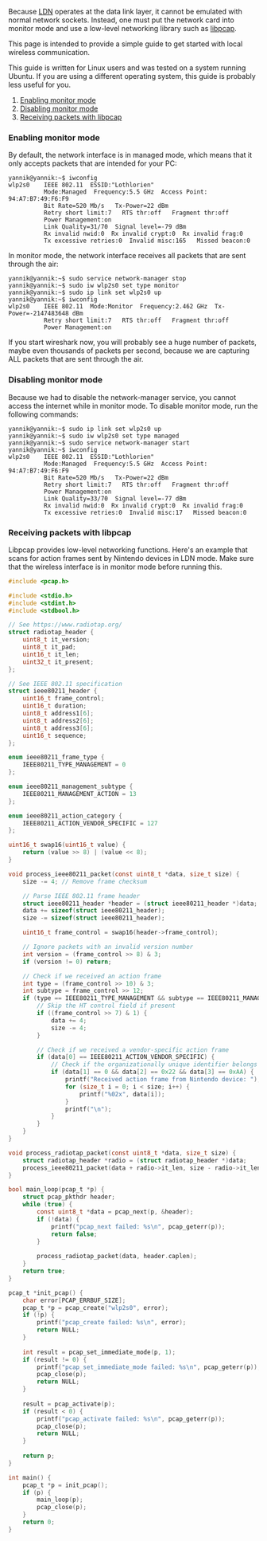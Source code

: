 Because [LDN](LDN-Protocol) operates at the data link layer, it cannot be emulated with normal network sockets. Instead, one must put the network card into monitor mode and use a low-level networking library such as [libpcap](https://www.tcpdump.org/).

This page is intended to provide a simple guide to get started with local wireless communication.

This guide is written for Linux users and was tested on a system running Ubuntu. If you are using a different operating system, this guide is probably less useful for you.

1. [Enabling monitor mode](#enabling-monitor-mode)
2. [Disabling monitor mode](#disabling-monitor-mode)
3. [Receiving packets with libpcap](#receiving-packets-with-libpcap)

### Enabling monitor mode
By default, the network interface is in managed mode, which means that it only accepts packets that are intended for your PC:

```console
yannik@yannik:~$ iwconfig
wlp2s0    IEEE 802.11  ESSID:"Lothlorien"  
          Mode:Managed  Frequency:5.5 GHz  Access Point: 94:A7:B7:49:F6:F9   
          Bit Rate=520 Mb/s   Tx-Power=22 dBm   
          Retry short limit:7   RTS thr:off   Fragment thr:off
          Power Management:on
          Link Quality=31/70  Signal level=-79 dBm  
          Rx invalid nwid:0  Rx invalid crypt:0  Rx invalid frag:0
          Tx excessive retries:0  Invalid misc:165   Missed beacon:0
```

In monitor mode, the network interface receives all packets that are sent through the air:

```console
yannik@yannik:~$ sudo service network-manager stop
yannik@yannik:~$ sudo iw wlp2s0 set type monitor
yannik@yannik:~$ sudo ip link set wlp2s0 up
yannik@yannik:~$ iwconfig
wlp2s0    IEEE 802.11  Mode:Monitor  Frequency:2.462 GHz  Tx-Power=-2147483648 dBm   
          Retry short limit:7   RTS thr:off   Fragment thr:off
          Power Management:on
```

If you start wireshark now, you will probably see a huge number of packets, maybe even thousands of packets per second, because we are capturing ALL packets that are sent through the air.

### Disabling monitor mode
Because we had to disable the network-manager service, you cannot access the internet while in monitor mode. To disable monitor mode, run the following commands:

```console
yannik@yannik:~$ sudo ip link set wlp2s0 up
yannik@yannik:~$ sudo iw wlp2s0 set type managed
yannik@yannik:~$ sudo service network-manager start
yannik@yannik:~$ iwconfig
wlp2s0    IEEE 802.11  ESSID:"Lothlorien"  
          Mode:Managed  Frequency:5.5 GHz  Access Point: 94:A7:B7:49:F6:F9   
          Bit Rate=520 Mb/s   Tx-Power=22 dBm   
          Retry short limit:7   RTS thr:off   Fragment thr:off
          Power Management:on
          Link Quality=33/70  Signal level=-77 dBm  
          Rx invalid nwid:0  Rx invalid crypt:0  Rx invalid frag:0
          Tx excessive retries:0  Invalid misc:17   Missed beacon:0
```

### Receiving packets with libpcap
Libpcap provides low-level networking functions. Here's an example that scans for action frames sent by Nintendo devices in LDN mode. Make sure that the wireless interface is in monitor mode before running this.

```c
#include <pcap.h>

#include <stdio.h>
#include <stdint.h>
#include <stdbool.h>

// See https://www.radiotap.org/
struct radiotap_header {
    uint8_t it_version;
    uint8_t it_pad;
    uint16_t it_len;
    uint32_t it_present;
};

// See IEEE 802.11 specification
struct ieee80211_header {
    uint16_t frame_control;
    uint16_t duration;
    uint8_t address1[6];
    uint8_t address2[6];
    uint8_t address3[6];
    uint16_t sequence;
};

enum ieee80211_frame_type {
    IEEE80211_TYPE_MANAGEMENT = 0
};

enum ieee80211_management_subtype {
    IEEE80211_MANAGEMENT_ACTION = 13
};

enum ieee80211_action_category {
    IEEE80211_ACTION_VENDOR_SPECIFIC = 127
};

uint16_t swap16(uint16_t value) {
    return (value >> 8) | (value << 8);
}

void process_ieee80211_packet(const uint8_t *data, size_t size) {
    size -= 4; // Remove frame checksum

    // Parse IEEE 802.11 frame header
    struct ieee80211_header *header = (struct ieee80211_header *)data;
    data += sizeof(struct ieee80211_header);
    size -= sizeof(struct ieee80211_header);

    uint16_t frame_control = swap16(header->frame_control);

    // Ignore packets with an invalid version number
    int version = (frame_control >> 8) & 3;
    if (version != 0) return;

    // Check if we received an action frame
    int type = (frame_control >> 10) & 3;
    int subtype = frame_control >> 12;
    if (type == IEEE80211_TYPE_MANAGEMENT && subtype == IEEE80211_MANAGEMENT_ACTION) {
        // Skip the HT control field if present
        if ((frame_control >> 7) & 1) {
            data += 4;
            size -= 4;
        }

        // Check if we received a vendor-specific action frame
        if (data[0] == IEEE80211_ACTION_VENDOR_SPECIFIC) {
            // Check if the organizationally unique identifier belongs to Nintendo
            if (data[1] == 0 && data[2] == 0x22 && data[3] == 0xAA) {
                printf("Received action frame from Nintendo device: ");
                for (size_t i = 0; i < size; i++) {
                    printf("%02x", data[i]);
                }
                printf("\n");
            }
        }
    }
}

void process_radiotap_packet(const uint8_t *data, size_t size) {
    struct radiotap_header *radio = (struct radiotap_header *)data;
    process_ieee80211_packet(data + radio->it_len, size - radio->it_len);
}

bool main_loop(pcap_t *p) {
    struct pcap_pkthdr header;
    while (true) {
        const uint8_t *data = pcap_next(p, &header);
        if (!data) {
            printf("pcap_next failed: %s\n", pcap_geterr(p));
            return false;
        }
        
        process_radiotap_packet(data, header.caplen);
    }
    return true;
}

pcap_t *init_pcap() {
    char error[PCAP_ERRBUF_SIZE];
    pcap_t *p = pcap_create("wlp2s0", error);
    if (!p) {
        printf("pcap_create failed: %s\n", error);
        return NULL;
    }
    
    int result = pcap_set_immediate_mode(p, 1);
    if (result != 0) {
        printf("pcap_set_immediate_mode failed: %s\n", pcap_geterr(p));
        pcap_close(p);
        return NULL;
    }
    
    result = pcap_activate(p);
    if (result < 0) {
        printf("pcap_activate failed: %s\n", pcap_geterr(p));
        pcap_close(p);
        return NULL;
    }
    
    return p;
}

int main() {
    pcap_t *p = init_pcap();
    if (p) {
        main_loop(p);
        pcap_close(p);
    }
    return 0;
}
```